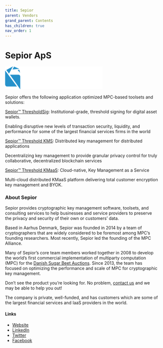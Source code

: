 ```yaml
---
title: Sepior
parent: Vendors
grand_parent: Contents
has_children: true
nav_order: 1
---
```


# Sepior ApS

![Sepior](/assets/images/sepior_logo_dark.png)


Sepior offers the following application optimized MPC-based toolsets and solutions:

[Sepior™ ThresholdSig](https://sepior.com/thresholdsig): Institutional-grade, threshold signing for digital asset wallets. 

Enabling disruptive new levels of transaction security, liquidity, and performance for some of the largest financial services firms in the world 

[Sepior™ Threshold KMS](https://sepior.com/threshold-kms): Distributed key management for distributed applications

Decentralizing key management to provide granular privacy control for truly collaborative, decentralized blockchain services 

[Sepior™ Threshold KMaaS](https://sepior.com/threshold-kmaas): Cloud-native, Key Management as a Service

Multi-cloud distributed KMaaS platform delivering total customer encryption key management and BYOK. 

### About Sepior

Sepior provides cryptographic key management software, toolsets, and consulting services to help businesses and service providers to preserve the privacy and security of their own or customers’ data.

Based in Aarhus Denmark, Sepior was founded in 2014 by a team of cryptographers that are widely considered to be foremost among MPC’s founding researchers. Most recently, Sepior led the founding of the MPC Alliance.

Many of Sepior’s core team members worked together in 2008 to develop the world’s first commercial implementation of multiparty computation (MPC) for the [Danish Sugar Beet Auctions](https://csrc.nist.gov/csrc/media/events/meeting-on-privacy-enhancing-cryptography/documents/toft.pdf). Since 2013, the team has focused on optimizing the performance and scale of MPC for cryptographic key management. 

Don’t see the product you’re looking for. No problem, [contact us](https://sepior.com/contact) and we may be able to help you out!

The company is private, well-funded, and has customers which are some of the largest financial services and IaaS providers in the world.

#### Links
- [Website](http://www.sepior.com)
- [LinkedIn](https://www.linkedin.com/company/sepior-kmaas/)
- [Twitter](https://twitter.com/SepiorCorp)
- [Facebook](https://www.facebook.com/sepior/)


